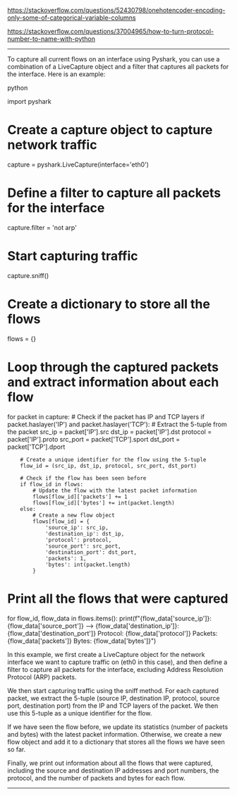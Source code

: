 https://stackoverflow.com/questions/52430798/onehotencoder-encoding-only-some-of-categorical-variable-columns

https://stackoverflow.com/questions/37004965/how-to-turn-protocol-number-to-name-with-python

---

To capture all current flows on an interface using Pyshark, you can use a combination of a LiveCapture object and a filter that captures all packets for the interface. Here is an example:

python

import pyshark

# Create a capture object to capture network traffic
capture = pyshark.LiveCapture(interface='eth0')

# Define a filter to capture all packets for the interface
capture.filter = 'not arp'

# Start capturing traffic
capture.sniff()

# Create a dictionary to store all the flows
flows = {}

# Loop through the captured packets and extract information about each flow
for packet in capture:
    # Check if the packet has IP and TCP layers
    if packet.haslayer('IP') and packet.haslayer('TCP'):
        # Extract the 5-tuple from the packet
        src_ip = packet['IP'].src
        dst_ip = packet['IP'].dst
        protocol = packet['IP'].proto
        src_port = packet['TCP'].sport
        dst_port = packet['TCP'].dport
        
        # Create a unique identifier for the flow using the 5-tuple
        flow_id = (src_ip, dst_ip, protocol, src_port, dst_port)
        
        # Check if the flow has been seen before
        if flow_id in flows:
            # Update the flow with the latest packet information
            flows[flow_id]['packets'] += 1
            flows[flow_id]['bytes'] += int(packet.length)
        else:
            # Create a new flow object
            flows[flow_id] = {
                'source_ip': src_ip,
                'destination_ip': dst_ip,
                'protocol': protocol,
                'source_port': src_port,
                'destination_port': dst_port,
                'packets': 1,
                'bytes': int(packet.length)
            }
            
# Print all the flows that were captured
for flow_id, flow_data in flows.items():
    print(f"{flow_data['source_ip']}:{flow_data['source_port']} --> {flow_data['destination_ip']}:{flow_data['destination_port']} Protocol: {flow_data['protocol']} Packets: {flow_data['packets']} Bytes: {flow_data['bytes']}")

In this example, we first create a LiveCapture object for the network interface we want to capture traffic on (eth0 in this case), and then define a filter to capture all packets for the interface, excluding Address Resolution Protocol (ARP) packets.

We then start capturing traffic using the sniff method. For each captured packet, we extract the 5-tuple (source IP, destination IP, protocol, source port, destination port) from the IP and TCP layers of the packet. We then use this 5-tuple as a unique identifier for the flow.

If we have seen the flow before, we update its statistics (number of packets and bytes) with the latest packet information. Otherwise, we create a new flow object and add it to a dictionary that stores all the flows we have seen so far.

Finally, we print out information about all the flows that were captured, including the source and destination IP addresses and port numbers, the protocol, and the number of packets and bytes for each flow.

---